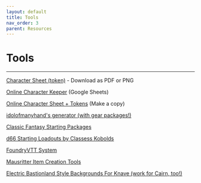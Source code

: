 ```yaml
---
layout: default
title: Tools
nav_order: 3
parent: Resources
---
```


# Tools
---

[Character Sheet (token)](https://docs.google.com/drawings/d/1_X9o8rzE5jFPQpP1yCz1sPikdm8naQ1gPkT-ATK2T0c) - Download as PDF or PNG

[Online Character Keeper](https://docs.google.com/spreadsheets/d/1Ueq-v5XZ-mC1qFd81T0892RzRsr8WdgAG89M4ZXe5qM) (Google Sheets)

[Online Character Sheet + Tokens](https://docs.google.com/presentation/d/1rYEUNE9_zsEUBut3a3UyRhRr8fy33s5fjX4Y7L6lvog) (Make a copy)

[idolofmanyhand's generator (with gear packages!)](http://d12dev.com/chart/32009)

[Classic Fantasy Starting Packages](https://dreamingdragonslayer.wordpress.com/2021/01/06/classic-fantasy-starting-packages-for-into-the-odd/)

[d66 Starting Loadouts by Classess Kobolds](https://classless-kobolds.itch.io/d66-starting-loadouts-for-cairn)

[FoundryVTT System](https://github.com/smcabrera/Cairn-FoundryVTT)

[Mausritter Item Creation Tools](https://mausritter.com/item-card-studio/)

[Electric Bastionland Style Backgrounds For Knave (work for Cairn, too!)](https://aboleth-overlords.com/?s=backgrounds)
